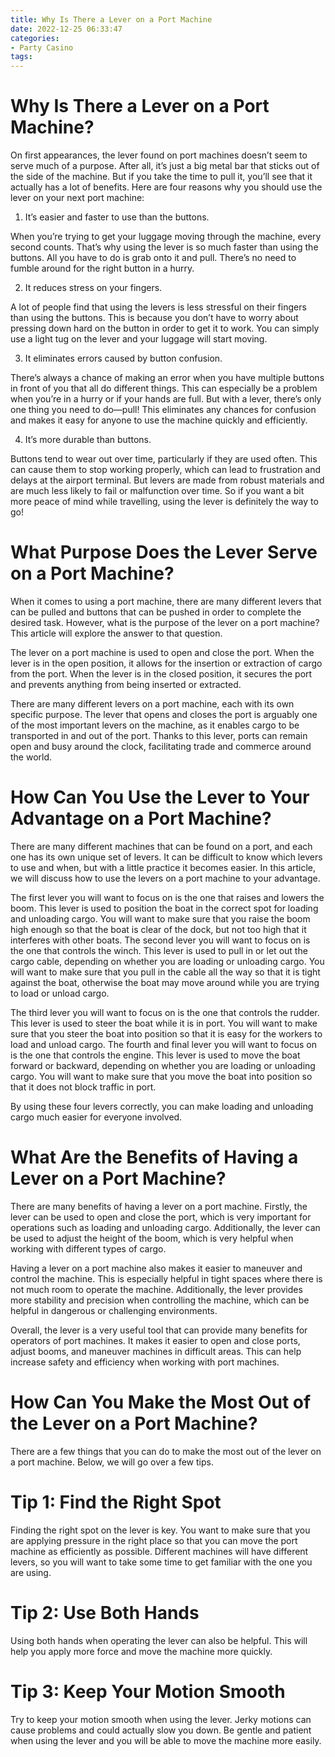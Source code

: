 ```yaml
---
title: Why Is There a Lever on a Port Machine 
date: 2022-12-25 06:33:47
categories:
- Party Casino
tags:
---
```



#  Why Is There a Lever on a Port Machine? 

On first appearances, the lever found on port machines doesn’t seem to serve much of a purpose. After all, it’s just a big metal bar that sticks out of the side of the machine. But if you take the time to pull it, you’ll see that it actually has a lot of benefits. Here are four reasons why you should use the lever on your next port machine:

1. It’s easier and faster to use than the buttons.

When you’re trying to get your luggage moving through the machine, every second counts. That’s why using the lever is so much faster than using the buttons. All you have to do is grab onto it and pull. There’s no need to fumble around for the right button in a hurry.

2. It reduces stress on your fingers.

A lot of people find that using the levers is less stressful on their fingers than using the buttons. This is because you don’t have to worry about pressing down hard on the button in order to get it to work. You can simply use a light tug on the lever and your luggage will start moving.

3. It eliminates errors caused by button confusion.

There’s always a chance of making an error when you have multiple buttons in front of you that all do different things. This can especially be a problem when you’re in a hurry or if your hands are full. But with a lever, there’s only one thing you need to do—pull! This eliminates any chances for confusion and makes it easy for anyone to use the machine quickly and efficiently.

4. It’s more durable than buttons.

Buttons tend to wear out over time, particularly if they are used often. This can cause them to stop working properly, which can lead to frustration and delays at the airport terminal. But levers are made from robust materials and are much less likely to fail or malfunction over time. So if you want a bit more peace of mind while travelling, using the lever is definitely the way to go!

#  What Purpose Does the Lever Serve on a Port Machine? 

When it comes to using a port machine, there are many different levers that can be pulled and buttons that can be pushed in order to complete the desired task. However, what is the purpose of the lever on a port machine? This article will explore the answer to that question.

The lever on a port machine is used to open and close the port. When the lever is in the open position, it allows for the insertion or extraction of cargo from the port. When the lever is in the closed position, it secures the port and prevents anything from being inserted or extracted.

There are many different levers on a port machine, each with its own specific purpose. The lever that opens and closes the port is arguably one of the most important levers on the machine, as it enables cargo to be transported in and out of the port. Thanks to this lever, ports can remain open and busy around the clock, facilitating trade and commerce around the world.

#  How Can You Use the Lever to Your Advantage on a Port Machine? 

There are many different machines that can be found on a port, and each one has its own unique set of levers. It can be difficult to know which levers to use and when, but with a little practice it becomes easier. In this article, we will discuss how to use the levers on a port machine to your advantage.

The first lever you will want to focus on is the one that raises and lowers the boom. This lever is used to position the boat in the correct spot for loading and unloading cargo. You will want to make sure that you raise the boom high enough so that the boat is clear of the dock, but not too high that it interferes with other boats. The second lever you will want to focus on is the one that controls the winch. This lever is used to pull in or let out the cargo cable, depending on whether you are loading or unloading cargo. You will want to make sure that you pull in the cable all the way so that it is tight against the boat, otherwise the boat may move around while you are trying to load or unload cargo.

The third lever you will want to focus on is the one that controls the rudder. This lever is used to steer the boat while it is in port. You will want to make sure that you steer the boat into position so that it is easy for the workers to load and unload cargo. The fourth and final lever you will want to focus on is the one that controls the engine. This lever is used to move the boat forward or backward, depending on whether you are loading or unloading cargo. You will want to make sure that you move the boat into position so that it does not block traffic in port.

By using these four levers correctly, you can make loading and unloading cargo much easier for everyone involved.

#  What Are the Benefits of Having a Lever on a Port Machine? 

There are many benefits of having a lever on a port machine. Firstly, the lever can be used to open and close the port, which is very important for operations such as loading and unloading cargo. Additionally, the lever can be used to adjust the height of the boom, which is very helpful when working with different types of cargo.

Having a lever on a port machine also makes it easier to maneuver and control the machine. This is especially helpful in tight spaces where there is not much room to operate the machine. Additionally, the lever provides more stability and precision when controlling the machine, which can be helpful in dangerous or challenging environments.

Overall, the lever is a very useful tool that can provide many benefits for operators of port machines. It makes it easier to open and close ports, adjust booms, and maneuver machines in difficult areas. This can help increase safety and efficiency when working with port machines.

#  How Can You Make the Most Out of the Lever on a Port Machine?

There are a few things that you can do to make the most out of the lever on a port machine. Below, we will go over a few tips.

# Tip 1: Find the Right Spot

Finding the right spot on the lever is key. You want to make sure that you are applying pressure in the right place so that you can move the port machine as efficiently as possible. Different machines will have different levers, so you will want to take some time to get familiar with the one you are using.

# Tip 2: Use Both Hands

Using both hands when operating the lever can also be helpful. This will help you apply more force and move the machine more quickly.

# Tip 3: Keep Your Motion Smooth

Try to keep your motion smooth when using the lever. Jerky motions can cause problems and could actually slow you down. Be gentle and patient when using the lever and you will be able to move the machine more easily.